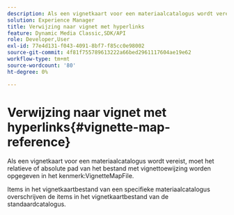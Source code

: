 ```yaml
---
description: Als een vignetkaart voor een materiaalcatalogus wordt vereist, moet het relatieve of absolute pad van het vignetkaartbestand worden opgegeven in het kenmerk VignetteMapFile.
solution: Experience Manager
title: Verwijzing naar vignet met hyperlinks
feature: Dynamic Media Classic,SDK/API
role: Developer,User
exl-id: 77e4d131-f043-4091-8bf7-f85cc0e98002
source-git-commit: 4f81f755789613222a66bed2961117604ae19e62
workflow-type: tm+mt
source-wordcount: '80'
ht-degree: 0%

---
```


# Verwijzing naar vignet met hyperlinks{#vignette-map-reference}

Als een vignetkaart voor een materiaalcatalogus wordt vereist, moet het relatieve of absolute pad van het bestand met vignettoewijzing worden opgegeven in het kenmerk:VignetteMapFile.

Items in het vignetkaartbestand van een specifieke materiaalcatalogus overschrijven de items in het vignetkaartbestand van de standaardcatalogus.
